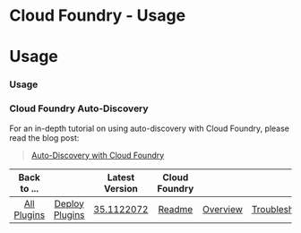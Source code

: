 
Cloud Foundry - Usage
=====================

# Usage


### Usage




### Cloud Foundry Auto-Discovery




For an in-depth tutorial on using auto-discovery with Cloud Foundry, please read the blog post:


>
> [Auto-Discovery with Cloud Foundry](https://www.urbancode.com/2018/05/21/auto-discovery-cloud-foundry/)
>
>
>



|Back to ...||Latest Version|Cloud Foundry |||||
| :---: | :---: | :---: | :---: | :---: | :---: | :---: | :---: |
|[All Plugins](../../index.md)|[Deploy Plugins](../README.md)|[35.1122072](https://raw.githubusercontent.com/UrbanCode/IBM-UCD-PLUGINS/main/files/cloud-foundry/cloud-foundry-35.1122072.zip)|[Readme](README.md)|[Overview](overview.md)|[Troubleshooting](troubleshooting.md)|[Steps](steps.md)|[Downloads](downloads.md)|
